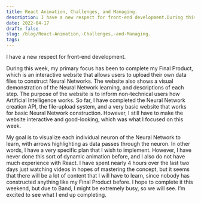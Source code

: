 ```yaml
---
title: React Animation, Challenges, and Managing.
description: I have a new respect for front-end development.During this week, my primary focus has been to com...
date: 2022-04-17
draft: false
slug: /blog/React-Animation,-Challenges,-and-Managing.
tags: 
---
```


I have a new respect for front-end development.

During this week, my primary focus has been to complete my Final Product, which is an interactive website that allows users to upload their own data files to construct Neural Networks. The website also shows a visual demonstration of the Neural Network learning, and descriptions of each step. The purpose of the website is to inform non-technical users how Artificial Intelligence works. So far, I have completed the Neural Network creation API, the file-upload system, and a very basic website that works for basic Neural Network construction. However, I still have to make the website interactive and good-looking, which was what I focused on this week. 

My goal is to visualize each individual neuron of the Neural Network to learn, with arrows highlighting as data passes through the neuron. In other words, I have a very specific plan that I wish to implement. However, I have never done this sort of dynamic animation before, and I also do not have much experience with React. I have spent nearly 4 hours over the last two days just watching videos in hopes of mastering the concept, but it seems that there will be a lot of content that I will have to learn, since nobody has constructed anything like my Final Product before. I hope to complete it this weekend, but due to Band, I might be extremely busy, so we will see. I’m excited to see what I end up completing. 
